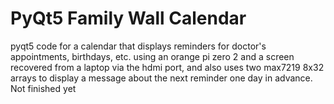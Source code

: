 # PyQt5 Family Wall Calendar
pyqt5 code for a calendar that displays reminders for doctor's appointments, birthdays, etc. using an orange pi zero 2 and a screen recovered from a laptop via the hdmi port, and also uses two max7219 8x32 arrays to display a message about the next reminder one day in advance. Not finished yet
